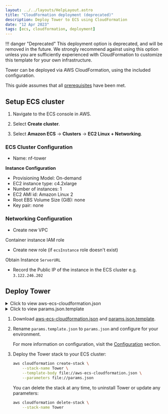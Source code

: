 ```yaml
---
layout: ../../layouts/HelpLayout.astro
title: "CloudFormation deployment (deprecated)"
description: Deploy Tower to ECS using CloudFormation
date: "12 Apr 2023"
tags: [ecs, cloudformation, deployment]
---
```


<!-- prettier-ignore-start -->
!!! danger "Deprecated"
    This deployment option is deprecated, and will be removed in the future. We strongly recommend against using this option unless you are sufficiently experienced with CloudFormation to customize this template for your own infrastructure.
<!-- prettier-ignore-end -->

Tower can be deployed via AWS CloudFormation, using the included configuration.

This guide assumes that all [prerequisites](../prerequisites/aws.md) have been met.

## Setup ECS cluster

1. Navigate to the ECS console in AWS.

2. Select **Create cluster**.

3. Select **Amazon ECS** -> **Clusters** -> **EC2 Linux + Networking**.

### ECS Cluster Configuration

-   Name: nf-tower

**Instance Configuration**

-   Provisioning Model: On-demand
-   EC2 instance type: c4.2xlarge
-   Number of instances: 1
-   EC2 AMI id: Amazon Linux 2
-   Root EBS Volume Size (GiB): none
-   Key pair: none

### Networking Configuration

-   Create new VPC

Container instance IAM role

-   Create new role (if `ecsInstance` role doesn't exist)

Obtain Instance `ServerURL`

-   Record the Public IP of the instance in the ECS cluster e.g. `3.122.246.202`

## Deploy Tower

<!-- prettier-ignore-start -->
<details>
  <summary>Click to view aws-ecs-cloudformation.json</summary>
    ```json
     --8<-- "docs/_templates/cloudformation/aws-ecs-cloudformation.json"
    ```
</details>

<details>
    <summary>Click to view params.json.template </summary>
    ```json
     --8<-- "docs/_templates/cloudformation/params.json.template"
    ```
    </summary>
</details>
<!-- prettier-ignore-end -->

1. Download [aws-ecs-cloudformation.json](../_templates/cloudformation/aws-ecs-cloudformation.json) and [params.json.template](../_templates/cloudformation/params.json.template).

2. Rename `params.template.json` to `params.json` and configure for your environment.

    For more information on configuration, visit the [Configuration](../configuration/overview.md) section.

3. Deploy the Tower stack to your ECS cluster:

    ```bash
    aws cloudformation create-stack \
        --stack-name Tower \
        --template-body file://aws-ecs-cloudformation.json \
        --parameters file://params.json
    ```

    You can delete the stack at any time, to uninstall Tower or update any parameters:

    ```bash
    aws cloudformation delete-stack \
        --stack-name Tower
    ```
